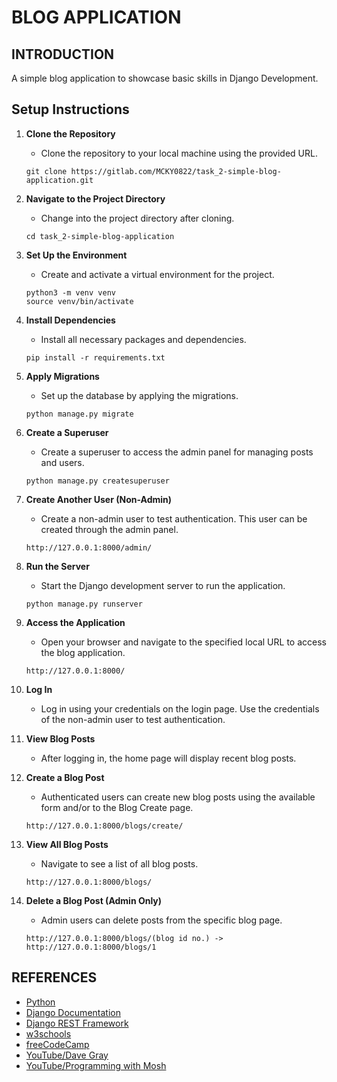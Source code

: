 # BLOG APPLICATION

## INTRODUCTION

A simple blog application to showcase basic skills in Django Development.

## Setup Instructions

1. **Clone the Repository**
   - Clone the repository to your local machine using the provided URL.
   ```
   git clone https://gitlab.com/MCKY0822/task_2-simple-blog-application.git
   ```

2. **Navigate to the Project Directory**
   - Change into the project directory after cloning.
   ```
   cd task_2-simple-blog-application
   ```

3. **Set Up the Environment**
   - Create and activate a virtual environment for the project.
   ```
   python3 -m venv venv
   source venv/bin/activate
   ```

4. **Install Dependencies**
   - Install all necessary packages and dependencies.
   ```
   pip install -r requirements.txt
   ```

5. **Apply Migrations**
   - Set up the database by applying the migrations.
   ```
   python manage.py migrate
   ```

6. **Create a Superuser**
   - Create a superuser to access the admin panel for managing posts and users.
   ```
   python manage.py createsuperuser
   ```

7. **Create Another User (Non-Admin)**
   - Create a non-admin user to test authentication. This user can be created through the admin panel.
   ```
   http://127.0.0.1:8000/admin/
   ```

8. **Run the Server**
   - Start the Django development server to run the application.
   ```
   python manage.py runserver
   ```

9. **Access the Application**
   - Open your browser and navigate to the specified local URL to access the blog application.
   ```
   http://127.0.0.1:8000/
   ```

10. **Log In**
    - Log in using your credentials on the login page. Use the credentials of the non-admin user to test authentication.

11. **View Blog Posts**
    - After logging in, the home page will display recent blog posts.
    
12. **Create a Blog Post**
    - Authenticated users can create new blog posts using the available form and/or to the Blog Create page.
    ```
    http://127.0.0.1:8000/blogs/create/
    ```

13. **View All Blog Posts**
    - Navigate to see a list of all blog posts.
    ```
    http://127.0.0.1:8000/blogs/
    ```

14. **Delete a Blog Post (Admin Only)**
    - Admin users can delete posts from the specific blog page.
    ```
    http://127.0.0.1:8000/blogs/(blog id no.) -> http://127.0.0.1:8000/blogs/1
    ```

## REFERENCES

- [Python](https://www.python.org)
- [Django Documentation](https://docs.djangoproject.com/en/5.1/)
- [Django REST Framework](https://www.django-rest-framework.org)
- [w3schools](https://www.w3schools.com/django/index.php)
- [freeCodeCamp](https://www.freecodecamp.org)
- [YouTube/Dave Gray](https://www.youtube.com/@DaveGrayTeachesCode)
- [YouTube/Programming with Mosh](https://www.youtube.com/@programmingwithmosh)

